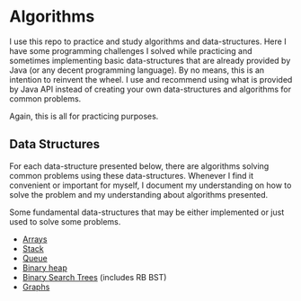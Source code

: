 # Algorithms

I use this repo to practice and study algorithms and data-structures.
Here I have some programming challenges I solved while practicing and sometimes implementing basic data-structures that are already provided by Java (or any decent programming language). 
By no means, this is an intention to reinvent the wheel. I use and recommend using what is provided by Java API instead of creating your own data-structures and algorithms for common problems. 

Again, this is all for practicing purposes.

## Data Structures

For each data-structure presented below, there are algorithms solving common problems using these data-structures.
Whenever I find it convenient or important for myself, I document my understanding on how to solve the problem and 
my understanding about algorithms presented.

Some fundamental data-structures that may be either implemented or just used to solve some problems.
- [Arrays](src/main/java/com/adolfoeloy/arrays)
- [Stack](src/main/java/com/adolfoeloy/datastructure/stack)
- [Queue](src/main/java/com/adolfoeloy/datastructure/queue)
- [Binary heap](src/main/java/com/adolfoeloy/datastructure/heap)
- [Binary Search Trees](src/main/java/com/adolfoeloy/datastructure/bst) (includes RB BST)
- [Graphs](src/main/java/com/adolfoeloy/graph)
